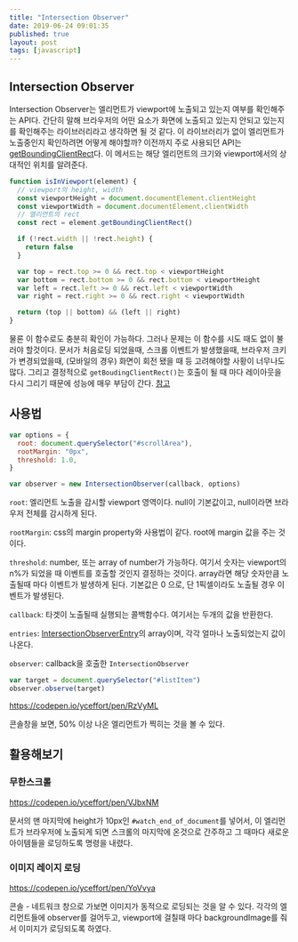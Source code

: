 ```yaml
---
title: "Intersection Observer"
date: 2019-06-24 09:01:35
published: true
layout: post
tags: [javascript]
---
```


## Intersection Observer

Intersection Observer는 엘리먼트가 viewport에 노출되고 있는지 여부를 확인해주는 API다. 간단히 말해 브라우저의 어떤 요소가 화면에 노출되고 있는지 안되고 있는지를 확인해주는 라이브러리라고 생각하면 될 것 같다. 이 라이브러리가 없이 엘리먼트가 노출중인지 확인하려면 어떻게 해야할까? 이전까지 주로 사용되던 API는 [getBoundingClientRect](https://developer.mozilla.org/ko/docs/Web/API/Element/getBoundingClientRect)다. 이 메서드는 해당 엘리먼트의 크기와 viewport에서의 상대적인 위치를 알려준다.

```javascript
function isInViewport(element) {
  // viewport의 height, width
  const viewportHeight = document.documentElement.clientHeight
  const viewportWidth = document.documentElement.clientWidth
  // 엘리먼트의 rect
  const rect = element.getBoundingClientRect()

  if (!rect.width || !rect.height) {
    return false
  }

  var top = rect.top >= 0 && rect.top < viewportHeight
  var bottom = rect.bottom >= 0 && rect.bottom < viewportHeight
  var left = rect.left >= 0 && rect.left < viewportWidth
  var right = rect.right >= 0 && rect.right < viewportWidth

  return (top || bottom) && (left || right)
}
```

물론 이 함수로도 충분히 확인이 가능하다. 그러나 문제는 이 함수를 시도 때도 없이 불러야 할것이다. 문서가 처음로딩 되었을때, 스크롤 이벤트가 발생했을때, 브라우저 크키가 변경되었을때, (모바일의 경우) 화면이 회전 됐을 때 등 고려해야할 사황이 너무나도 많다. 그리고 결정적으로 `getBoudingClientRect()`는 호출이 될 때 마다 레이아웃을 다시 그리기 때문에 성능에 매우 부담이 간다. [참고](https://gist.github.com/paulirish/5d52fb081b3570c81e3a)

## 사용법

```javascript
var options = {
  root: document.querySelector("#scrollArea"),
  rootMargin: "0px",
  threshold: 1.0,
}

var observer = new IntersectionObserver(callback, options)
```

`root`: 엘리먼트 노출을 감시할 viewport 영역이다. null이 기본값이고, null이라면 브라우저 전체를 감시하게 된다.

`rootMargin`: css의 margin property와 사용법이 같다. root에 margin 값을 주는 것이다.

`threshold`: number, 또는 array of number가 가능하다. 여기서 숫자는 viewport의 n%가 되었을 때 이벤트를 호출할 것인지 결정하는 것이다. array라면 해당 숫자만큼 노출될때 마다 이벤트가 발생하게 된다. 기본값은 0 으로, 단 1픽셀이라도 노출될 경우 이벤트가 발생된다.

`callback`: 타겟이 노출될때 실행되는 콜백함수다. 여기서는 두개의 값을 반환한다.

`entries`: [IntersectionObserverEntry](https://developer.mozilla.org/en-US/docs/Web/API/IntersectionObserverEntry)의 array이며, 각각 얼마나 노출되었는지 값이 나온다.

`observer`: callback을 호출한 `IntersectionObserver`

```javascript
var target = document.querySelector("#listItem")
observer.observe(target)
```

https://codepen.io/yceffort/pen/RzVyML

콘솔창을 보면, 50% 이상 나온 엘리먼트가 찍히는 것을 볼 수 있다.

## 활용해보기

### 무한스크롤

https://codepen.io/yceffort/pen/VJbxNM

문서의 맨 마지막에 height가 10px인 `#watch_end_of_document`를 넣어서, 이 엘리먼트가 브라우저에 노출되게 되면 스크롤의 마지막에 온것으로 간주하고 그 때마다 새로운 아이템들을 로딩하도록 명령을 내렸다.

### 이미지 레이지 로딩

https://codepen.io/yceffort/pen/YoVvya

콘솔 - 네트워크 창으로 가보면 이미지가 동적으로 로딩되는 것을 알 수 있다. 각각의 엘리먼트들에 observer를 걸어두고, viewport에 걸칠때 마다 backgroundImage를 줘서 이미지가 로딩되도록 하였다.
